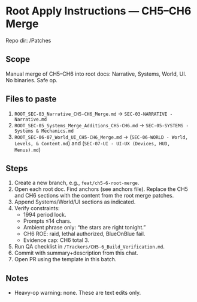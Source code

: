 # Root Apply Instructions — CH5–CH6 Merge
Repo dir: /Patches

## Scope
Manual merge of CH5–CH6 into root docs: Narrative, Systems, World, UI. No binaries. Safe op.

## Files to paste
1) `ROOT_SEC-03_Narrative_CH5-CH6_Merge.md` → `SEC-03-NARRATIVE - Narrative.md`
2) `ROOT_SEC-05_Systems_Merge_Additions_CH5-CH6.md` → `SEC-05-SYSTEMS - Systems & Mechanics.md`
3) `ROOT_SEC-06-07_World_UI_CH5-CH6_Merge.md` → (`SEC-06-WORLD - World, Levels, & Content.md`) and (`SEC-07-UI - UI-UX (Devices, HUD, Menus).md`)

## Steps
1) Create a new branch, e.g., `feat/ch5-6-root-merge`.
2) Open each root doc. Find anchors (see anchors file). Replace the CH5 and CH6 sections with the content from the root merge patches.
3) Append Systems/World/UI sections as indicated.
4) Verify constraints:
   - 1994 period lock.
   - Prompts ≤14 chars.
   - Ambient phrase only: “the stars are right tonight.”
   - CH6 ROE: raid, lethal authorized, BlueOnBlue fail.
   - Evidence cap: CH6 total 3.
5) Run QA checklist in `/Trackers/CH5-6_Build_Verification.md`.
6) Commit with summary+description from this chat.
7) Open PR using the template in this batch.

## Notes
- Heavy-op warning: none. These are text edits only.
